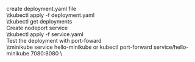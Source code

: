 create deployment.yaml file \
    \tkubectl apply -f deployment.yaml \
    \tkubectl get deployments \
Create nodeport service \
    \tkubectl apply -f service.yaml \
Test the deployment with port-foward \
    \tminikube service hello-minikube or kubectl port-forward service/hello-minikube 7080:8080 \
